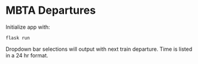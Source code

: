 # MBTA Departures

Initialize app with:
```
flask run
```

Dropdown bar selections will output with next train departure.  Time is listed in a 24 hr format.